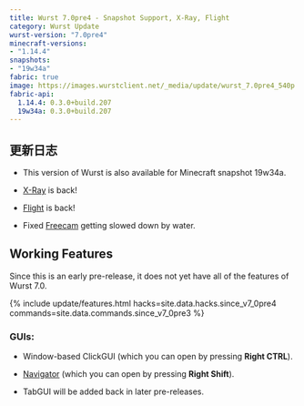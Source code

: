 ```yaml
---
title: Wurst 7.0pre4 - Snapshot Support, X-Ray, Flight
category: Wurst Update
wurst-version: "7.0pre4"
minecraft-versions:
- "1.14.4"
snapshots:
- "19w34a"
fabric: true
image: https://images.wurstclient.net/_media/update/wurst_7.0pre4_540p.webp
fabric-api:
  1.14.4: 0.3.0+build.207
  19w34a: 0.3.0+build.207
---
```

## 更新日志

- This version of Wurst is also available for Minecraft snapshot 19w34a.

- [X-Ray](https://wurst.wiki/x-ray) is back!

- [Flight](https://wurst.wiki/flight) is back!

- Fixed [Freecam](https://wurst.wiki/freecam) getting slowed down by water.

## Working Features

Since this is an early pre-release, it does not yet have all of the features of Wurst 7.0.

{% include update/features.html hacks=site.data.hacks.since_v7_0pre4 commands=site.data.commands.since_v7_0pre3 %}

### GUIs:

- Window-based ClickGUI (which you can open by pressing **Right CTRL**).

- [Navigator](https://wurst.wiki/navigator) (which you can open by pressing **Right Shift**).

- TabGUI will be added back in later pre-releases.
